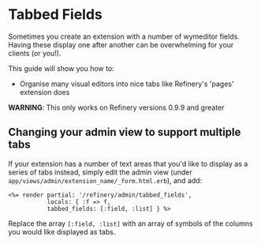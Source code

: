 # Tabbed Fields

Sometimes you create an extension with a number of wymeditor fields. Having these display one after another can be overwhelming for your clients (or you!).

This guide will show you how to:

* Organise many visual editors into nice tabs like Refinery's 'pages' extension does

__WARNING__: This only works on Refinery versions 0.9.9 and greater

## Changing your admin view to support multiple tabs

If your extension has a number of text areas that you'd like to display as a series of tabs instead, simply edit the admin view (under `app/views/admin/extension_name/_form.html.erb`), and add:

```erb
<%= render partial: '/refinery/admin/tabbed_fields',
           locals: { :f => f,
           tabbed_fields: [:field, :list] } %>
```

Replace the array `[:field, :list]` with an array of symbols of the columns you would like displayed as tabs.